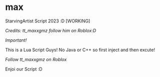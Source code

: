 # max
StarvingArtist Script 2023 :D [WORKING]

*Credits: tt_maxxgmz follow him on Roblox:D*


*Important!*

This is a Lua Script Guys! No Java or C++ so first inject and then excute!

*Follow tt_maxxgmz on Roblox*

Enjoi our Script :D
